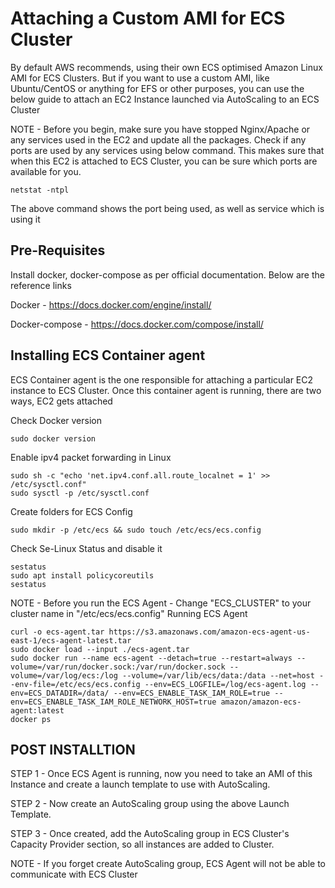 # Attaching a Custom AMI for ECS Cluster

By default AWS recommends, using their own ECS optimised Amazon Linux AMI for ECS Clusters. But if you want to use a custom AMI, like Ubuntu/CentOS or anything for EFS or other purposes, you can use the below guide to attach an EC2 Instance launched via AutoScaling to an ECS Cluster

NOTE - Before you begin, make sure you have stopped Nginx/Apache or any services used in the EC2 and update all the packages. Check if any ports are used by any services using below command. This makes sure that when this EC2 is attached to ECS Cluster, you can be sure which ports are available for you. 
```
netstat -ntpl
```
The above command shows the port being used, as well as service which is using it

## Pre-Requisites 

Install docker, docker-compose as per official documentation. Below are the reference links

Docker - https://docs.docker.com/engine/install/

Docker-compose - https://docs.docker.com/compose/install/

## Installing ECS Container agent

ECS Container agent is the one responsible for attaching a particular EC2 instance to ECS Cluster. Once this container agent is running, there are two ways, EC2 gets attached

Check Docker version
```
sudo docker version
```
Enable ipv4 packet forwarding in Linux
```
sudo sh -c "echo 'net.ipv4.conf.all.route_localnet = 1' >> /etc/sysctl.conf"
sudo sysctl -p /etc/sysctl.conf
```
Create folders for ECS Config
```
sudo mkdir -p /etc/ecs && sudo touch /etc/ecs/ecs.config
```
Check Se-Linux Status and disable it
```
sestatus
sudo apt install policycoreutils
sestatus
```
NOTE - Before you run the ECS Agent - Change "ECS_CLUSTER" to your cluster name in "/etc/ecs/ecs.config"
Running ECS Agent
```
curl -o ecs-agent.tar https://s3.amazonaws.com/amazon-ecs-agent-us-east-1/ecs-agent-latest.tar
sudo docker load --input ./ecs-agent.tar
sudo docker run --name ecs-agent --detach=true --restart=always --volume=/var/run/docker.sock:/var/run/docker.sock --volume=/var/log/ecs:/log --volume=/var/lib/ecs/data:/data --net=host --env-file=/etc/ecs/ecs.config --env=ECS_LOGFILE=/log/ecs-agent.log --env=ECS_DATADIR=/data/ --env=ECS_ENABLE_TASK_IAM_ROLE=true --env=ECS_ENABLE_TASK_IAM_ROLE_NETWORK_HOST=true amazon/amazon-ecs-agent:latest
docker ps
```

## POST INSTALLTION

STEP 1 - Once ECS Agent is  running, now you need to take an AMI of this Instance and create a launch template to use with AutoScaling. 

STEP 2 - Now create an AutoScaling group using the above Launch Template. 

STEP 3 - Once created, add the AutoScaling group in ECS Cluster's Capacity Provider section, so all instances are added to Cluster.

NOTE - If you forget create AutoScaling group, ECS Agent will not be able to communicate with ECS Cluster
